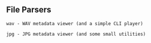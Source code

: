 ## File Parsers

`wav - WAV metadata viewer (and a simple CLI player)`

`jpg - JPG metadata viewer (and some small utilities)`
